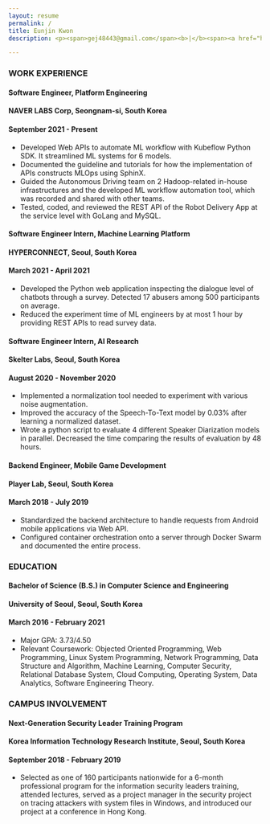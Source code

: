 ```yaml
---
layout: resume
permalink: /
title: Eunjin Kwon
description: <p><span>gej48443@gmail.com</span><b>|</b><span><a href="https://www.linkedin.com/in/eunjin-kwon-a1636114a/">linkedin.com/in/eunjin-kwon-a1636114a</a></span><b>|</b><span><a href="https://github.com/r4v3n-k">github.com/r4v3n-k</a></span></p>

---
```


### WORK EXPERIENCE

<div class="resume-item-title">
    <h4><b>Software Engineer, Platform Engineering</b></h4>
    <h4>NAVER LABS Corp, Seongnam-si, South Korea</h4>
    <h4>September 2021 - Present</h4>
</div>

- Developed Web APIs to automate ML workflow with Kubeflow Python SDK. It streamlined ML systems for 6 models.
- Documented the guideline and tutorials for how the implementation of APIs constructs MLOps using SphinX.
- Guided the Autonomous Driving team on 2 Hadoop-related in-house infrastructures and the developed ML workflow automation tool, which was recorded and shared with other teams.
- Tested, coded, and reviewed the REST API of the Robot Delivery App at the service level with GoLang and MySQL.

<div class="resume-item-title">
    <h4><b>Software Engineer Intern, Machine Learning Platform</b></h4>
    <h4>HYPERCONNECT, Seoul, South Korea</h4>
    <h4>March 2021 - April 2021</h4>
</div>

<!-- 1:1 대화 -> 3번의 조사 -> 2번 이상 false 를 받은 사람 탐색 (abusing people), true dataset 확보 -->
<!-- 생성된 데이터를 조회하는 인터페이스를 개발하여 연구원들의 실험 시간을 1시간 정도 단축 (SQL 문에 익숙하지 않아서) -->
- Developed the Python web application inspecting the dialogue level of chatbots through a survey. Detected 17 abusers among 500 participants on average.
- Reduced the experiment time of ML engineers by at most 1 hour by providing REST APIs to read survey data.

<div class="resume-item-title">
    <h4><b>Software Engineer Intern, AI Research</b></h4>
    <h4>Skelter Labs, Seoul, South Korea</h4>
    <h4>August 2020 -  November 2020</h4>
</div>

- Implemented a normalization tool needed to experiment with various noise augmentation.
- Improved the accuracy of the Speech-To-Text model by 0.03% after learning a normalized dataset.
- Wrote a python script to evaluate 4 different Speaker Diarization models in parallel. Decreased the time comparing the results of evaluation by 48 hours.

<div class="resume-item-title">
    <h4><b>Backend Engineer, Mobile Game Development</b></h4>
    <h4>Player Lab, Seoul, South Korea</h4>
    <h4>March 2018 - July 2019</h4>
</div>

<!-- Web API 를 제공하기 위해 Django, PostgreSQL 등 우분투 서버의 백엔드 아키텍처를 표준화 (도커라이징) -->
- Standardized the backend architecture to handle requests from Android mobile applications via Web API.
- Configured container orchestration onto a server through Docker Swarm and documented the entire process.

### EDUCATION

<div class="resume-item-title">
    <h4><b>Bachelor of Science (B.S.) in Computer Science and Engineering</b></h4>
    <h4>University of Seoul, Seoul, South Korea</h4>
    <h4>March 2016 - February 2021</h4>
</div>

- Major GPA: 3.73/4.50
- Relevant Coursework: Objected Oriented Programming, Web Programming, Linux System Programming, Network Programming, Data Structure and Algorithm, Machine Learning, Computer Security, Relational Database System, Cloud Computing, Operating System, Data Analytics, Software Engineering Theory.

### CAMPUS INVOLVEMENT

<div class="resume-item-title">
    <h4><b>Next-Generation Security Leader Training Program</b></h4>
    <h4>Korea Information Technology Research Institute, Seoul, South Korea</h4>
    <h4>September 2018 - February 2019</h4>
</div>

- Selected as one of 160 participants nationwide for a 6-month professional program for the information security leaders training, attended lectures, served as a project manager in the security project on tracing attackers with system files in Windows, and introduced our project at a conference in Hong Kong. 